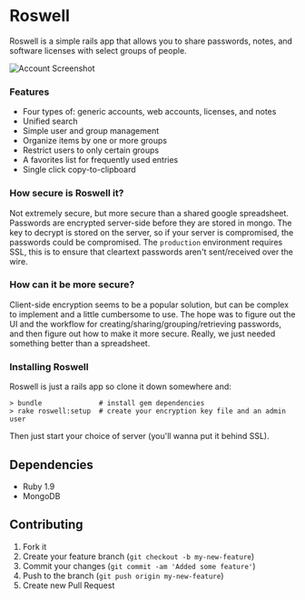 # Roswell

Roswell is a simple rails app that allows you to share passwords, notes, and software licenses with select groups of people.



![Account Screenshot](https://github.com/downloads/blahed/roswell/screenshot.png)

### Features

* Four types of: generic accounts, web accounts, licenses, and notes
* Unified search
* Simple user and group management
* Organize items by one or more groups
* Restrict users to only certain groups
* A favorites list for frequently used entries
* Single click copy-to-clipboard

### How secure is Roswell it?

Not extremely secure, but more secure than a shared google spreadsheet. Passwords are encrypted server-side before they are stored in mongo. The key to decrypt is stored on the server, so if your server is compromised, the passwords could be compromised. The `production` environment requires SSL, this is to ensure that cleartext passwords aren't sent/received over the wire.

### How can it be more secure?

Client-side encryption seems to be a popular solution, but can be complex to implement and a little cumbersome to use. The hope was to figure out the UI and the workflow for creating/sharing/grouping/retrieving passwords, and then figure out how to make it more secure. Really, we just needed something better than a spreadsheet.

### Installing Roswell

Roswell is just a rails app so clone it down somewhere and:

    > bundle              # install gem dependencies
    > rake roswell:setup  # create your encryption key file and an admin user

Then just start your choice of server (you'll wanna put it behind SSL).

## Dependencies

* Ruby 1.9
* MongoDB

## Contributing

1. Fork it
2. Create your feature branch (`git checkout -b my-new-feature`)
3. Commit your changes (`git commit -am 'Added some feature'`)
4. Push to the branch (`git push origin my-new-feature`)
5. Create new Pull Request